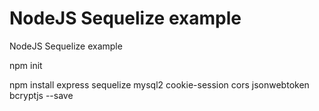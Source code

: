 # NodeJS Sequelize example
 NodeJS Sequelize example

npm init

npm install express sequelize mysql2 cookie-session cors jsonwebtoken bcryptjs --save